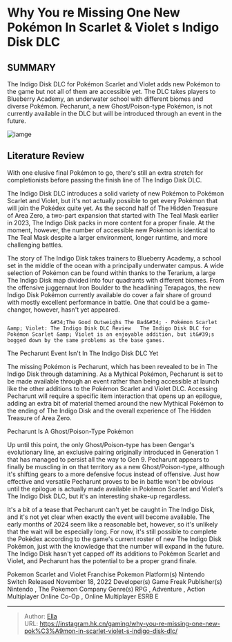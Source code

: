 # Why You re Missing One New Pokémon In Scarlet &amp; Violet s Indigo Disk DLC


## SUMMARY 



  The Indigo Disk DLC for Pokémon Scarlet and Violet adds new Pokémon to the game but not all of them are accessible yet.   The DLC takes players to Blueberry Academy, an underwater school with different biomes and diverse Pokémon.   Pecharunt, a new Ghost/Poison-type Pokémon, is not currently available in the DLC but will be introduced through an event in the future.  

![iamge](https://static1.srcdn.com/wordpress/wp-content/uploads/2023/12/pecharunt-the-indigo-disk.jpg)

## Literature Review

With one elusive final Pokémon to go, there&#39;s still an extra stretch for completionists before passing the finish line of The Indigo Disk DLC.




The Indigo Disk DLC introduces a solid variety of new Pokémon to Pokémon Scarlet and Violet, but it&#39;s not actually possible to get every Pokémon that will join the Pokédex quite yet. As the second half of The Hidden Treasure of Area Zero, a two-part expansion that started with The Teal Mask earlier in 2023, The Indigo Disk packs in more content for a proper finale. At the moment, however, the number of accessible new Pokémon is identical to The Teal Mask despite a larger environment, longer runtime, and more challenging battles.




The story of The Indigo Disk takes trainers to Blueberry Academy, a school set in the middle of the ocean with a principally underwater campus. A wide selection of Pokémon can be found within thanks to the Terarium, a large The Indigo Disk map divided into four quadrants with different biomes. From the offensive juggernaut Iron Boulder to the headlining Terapagos, the new Indigo Disk Pokémon currently available do cover a fair share of ground with mostly excellent performance in battle. One that could be a game-changer, however, hasn&#39;t yet appeared.

                  &#34;The Good Outweighs The Bad&#34; - Pokémon Scarlet &amp; Violet: The Indigo Disk DLC Review   The Indigo Disk DLC for Pokémon Scarlet &amp; Violet is an enjoyable addition, but it&#39;s bogged down by the same problems as the base games.   


 The Pecharunt Event Isn&#39;t In The Indigo Disk DLC Yet 
          




The missing Pokémon is Pecharunt, which has been revealed to be in The Indigo Disk through datamining. As a Mythical Pokémon, Pecharunt is set to be made available through an event rather than being accessible at launch like the other additions to the Pokémon Scarlet and Violet DLC. Accessing Pecharunt will require a specific item interaction that opens up an epilogue, adding an extra bit of material themed around the new Mythical Pokémon to the ending of The Indigo Disk and the overall experience of The Hidden Treasure of Area Zero.



 Pecharunt Is A Ghost/Poison-Type Pokémon 
          

Up until this point, the only Ghost/Poison-type has been Gengar&#39;s evolutionary line, an exclusive pairing originally introduced in Generation 1 that has managed to persist all the way to Gen 9. Pecharunt appears to finally be muscling in on that territory as a new Ghost/Poison-type, although it&#39;s shifting gears to a more defensive focus instead of offensive. Just how effective and versatile Pecharunt proves to be in battle won&#39;t be obvious until the epilogue is actually made available in Pokémon Scarlet and Violet&#39;s The Indigo Disk DLC, but it&#39;s an interesting shake-up regardless.




It&#39;s a bit of a tease that Pecharunt can&#39;t yet be caught in The Indigo Disk, and it&#39;s not yet clear when exactly the event will become available. The early months of 2024 seem like a reasonable bet, however, so it&#39;s unlikely that the wait will be especially long. For now, it&#39;s still possible to complete the Pokédex according to the game&#39;s current roster of new The Indigo Disk Pokémon, just with the knowledge that the number will expand in the future. The Indigo Disk hasn&#39;t yet capped off its additions to Pokémon Scarlet and Violet, and Pecharunt has the potential to be a proper grand finale.

   Pokemon Scarlet and Violet      Franchise    Pokemon     Platform(s)    Nintendo Switch     Released    November 18, 2022     Developer(s)    Game Freak     Publisher(s)    Nintendo , The Pokemon Company     Genre(s)    RPG , Adventure , Action     Multiplayer    Online Co-Op , Online Multiplayer     ESRB    E      


---

> Author: [Ella](https://instagram.hk.cn/)  
> URL: https://instagram.hk.cn/gaming/why-you-re-missing-one-new-pok%C3%A9mon-in-scarlet-violet-s-indigo-disk-dlc/  

